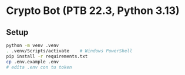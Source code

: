 # Crypto Bot (PTB 22.3, Python 3.13)

## Setup
```bash
python -m venv .venv
. .venv/Scripts/activate    # Windows PowerShell
pip install -r requirements.txt
cp .env.example .env
# edita .env con tu token
```
